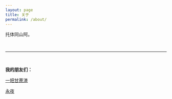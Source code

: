 ```yaml
---
layout: page
title: 关于
permalink: /about/
---
```


托体同山阿。

<br>

* * *

<br>

**我的朋友们：**

[一把甘蔗渣](https://kamadhatu.github.io/sanjingjiuhuang/ "一把甘蔗渣的BLOG")

[永夜](https://knightshen711.github.io/ForeverNight/ "永夜的BLOG")

<br>
